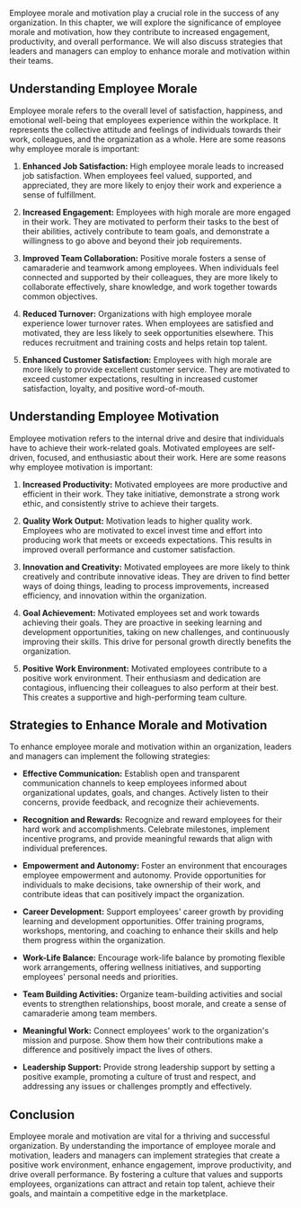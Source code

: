 
Employee morale and motivation play a crucial role in the success of any organization. In this chapter, we will explore the significance of employee morale and motivation, how they contribute to increased engagement, productivity, and overall performance. We will also discuss strategies that leaders and managers can employ to enhance morale and motivation within their teams.

**Understanding Employee Morale**
---------------------------------

Employee morale refers to the overall level of satisfaction, happiness, and emotional well-being that employees experience within the workplace. It represents the collective attitude and feelings of individuals towards their work, colleagues, and the organization as a whole. Here are some reasons why employee morale is important:

1. **Enhanced Job Satisfaction:** High employee morale leads to increased job satisfaction. When employees feel valued, supported, and appreciated, they are more likely to enjoy their work and experience a sense of fulfillment.

2. **Increased Engagement:** Employees with high morale are more engaged in their work. They are motivated to perform their tasks to the best of their abilities, actively contribute to team goals, and demonstrate a willingness to go above and beyond their job requirements.

3. **Improved Team Collaboration:** Positive morale fosters a sense of camaraderie and teamwork among employees. When individuals feel connected and supported by their colleagues, they are more likely to collaborate effectively, share knowledge, and work together towards common objectives.

4. **Reduced Turnover:** Organizations with high employee morale experience lower turnover rates. When employees are satisfied and motivated, they are less likely to seek opportunities elsewhere. This reduces recruitment and training costs and helps retain top talent.

5. **Enhanced Customer Satisfaction:** Employees with high morale are more likely to provide excellent customer service. They are motivated to exceed customer expectations, resulting in increased customer satisfaction, loyalty, and positive word-of-mouth.

**Understanding Employee Motivation**
-------------------------------------

Employee motivation refers to the internal drive and desire that individuals have to achieve their work-related goals. Motivated employees are self-driven, focused, and enthusiastic about their work. Here are some reasons why employee motivation is important:

1. **Increased Productivity:** Motivated employees are more productive and efficient in their work. They take initiative, demonstrate a strong work ethic, and consistently strive to achieve their targets.

2. **Quality Work Output:** Motivation leads to higher quality work. Employees who are motivated to excel invest time and effort into producing work that meets or exceeds expectations. This results in improved overall performance and customer satisfaction.

3. **Innovation and Creativity:** Motivated employees are more likely to think creatively and contribute innovative ideas. They are driven to find better ways of doing things, leading to process improvements, increased efficiency, and innovation within the organization.

4. **Goal Achievement:** Motivated employees set and work towards achieving their goals. They are proactive in seeking learning and development opportunities, taking on new challenges, and continuously improving their skills. This drive for personal growth directly benefits the organization.

5. **Positive Work Environment:** Motivated employees contribute to a positive work environment. Their enthusiasm and dedication are contagious, influencing their colleagues to also perform at their best. This creates a supportive and high-performing team culture.

**Strategies to Enhance Morale and Motivation**
-----------------------------------------------

To enhance employee morale and motivation within an organization, leaders and managers can implement the following strategies:

* **Effective Communication:** Establish open and transparent communication channels to keep employees informed about organizational updates, goals, and changes. Actively listen to their concerns, provide feedback, and recognize their achievements.

* **Recognition and Rewards:** Recognize and reward employees for their hard work and accomplishments. Celebrate milestones, implement incentive programs, and provide meaningful rewards that align with individual preferences.

* **Empowerment and Autonomy:** Foster an environment that encourages employee empowerment and autonomy. Provide opportunities for individuals to make decisions, take ownership of their work, and contribute ideas that can positively impact the organization.

* **Career Development:** Support employees' career growth by providing learning and development opportunities. Offer training programs, workshops, mentoring, and coaching to enhance their skills and help them progress within the organization.

* **Work-Life Balance:** Encourage work-life balance by promoting flexible work arrangements, offering wellness initiatives, and supporting employees' personal needs and priorities.

* **Team Building Activities:** Organize team-building activities and social events to strengthen relationships, boost morale, and create a sense of camaraderie among team members.

* **Meaningful Work:** Connect employees' work to the organization's mission and purpose. Show them how their contributions make a difference and positively impact the lives of others.

* **Leadership Support:** Provide strong leadership support by setting a positive example, promoting a culture of trust and respect, and addressing any issues or challenges promptly and effectively.

**Conclusion**
--------------

Employee morale and motivation are vital for a thriving and successful organization. By understanding the importance of employee morale and motivation, leaders and managers can implement strategies that create a positive work environment, enhance engagement, improve productivity, and drive overall performance. By fostering a culture that values and supports employees, organizations can attract and retain top talent, achieve their goals, and maintain a competitive edge in the marketplace.
